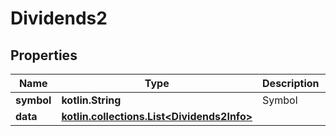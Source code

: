 
# Dividends2

## Properties
Name | Type | Description | Notes
------------ | ------------- | ------------- | -------------
**symbol** | **kotlin.String** | Symbol |  [optional]
**data** | [**kotlin.collections.List&lt;Dividends2Info&gt;**](Dividends2Info.md) |  |  [optional]



